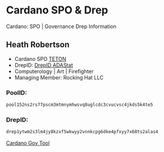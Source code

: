 # Cardano SPO & Drep
Cardano: SPO | Governance Drep Information


## Heath Robertson

- Cardano SPO [TETON](https://adastat.net/pools/a2a7050e1ef0618dc76bdcc9bbba0c01f88fe1b88e19cc3218acacd8)
- DrepID: [DrepID ADAStat](https://adastat.net/dreps/drep1ytwm2s3lm4jy8kzxf5wkwyy2vnnkcpg6dke4pfxyy7x68ts2alas4)
- Computerology | Art | Firefighter
- Managing Member: Rocking Hat LLC


### PoolID:
```bash
pool152ns2rs77pscm3mtmnymhwsvq8uglcdc3cvucvsc4jkds5k4te5
```

### DrepID: 

```bash
drep1ytwm2s3lm4jy8kzxf5wkwyy2vnnkcpg6dke4pfxyy7x68ts2alas4
```

[Cardano Gov Tool](https://gov.tools)

